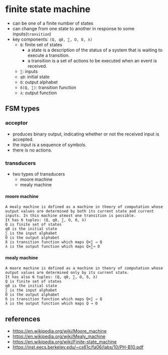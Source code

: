 # finite state machine
* can be one of a finite number of states
* can change from one state to another in response to some inputs(`transition`)
* key components: `(Q, q0, ∑, O, δ, λ)`
  * `Q`: finite set of states
      * a state is a description of the status of a system that is waiting to execute a transition.
      * a transition is a set of actions to be executed when an event is received.
  * `∑`: inputs
  * `q0`: initial state
  * `O`: output alphabet
  * `δ(Q, ∑)`: transition function
  * `λ`: output function

## FSM types
### acceptor
* produces binary output, indicating whether or not the received input is accepted.
* the input is a sequence of symbols.
* there is no actions.

### transducers
* two types of transducers
  * moore machine
  * mealy machine


#### moore machine
```
A mealy machine is defined as a machine in theory of computation whose output values are determined by both its current state and current inputs. In this machine atmost one transition is possible. 
It has 6 tuples: (Q, q0, ∑, O, δ, λ) 
Q is finite set of states 
q0 is the initial state 
∑ is the input alphabet 
O is the output alphabet 
δ is transition function which maps Q×∑ → Q 
λ is the output function which maps Q×∑→ O 
```


#### mealy machine
```
A moore machine is defined as a machine in theory of computation whose output values are determined only by its current state. 
It has also 6 tuples: (Q, q0, ∑, O, δ, λ) 
Q is finite set of states 
q0 is the initial state 
∑ is the input alphabet 
O is the output alphabet 
δ is transition function which maps Q×∑ → Q 
λ is the output function which maps Q → O 
```



## references
* https://en.wikipedia.org/wiki/Moore_machine
* https://en.wikipedia.org/wiki/Mealy_machine
* https://en.wikipedia.org/wiki/Finite-state_machine
* https://inst.eecs.berkeley.edu/~cs61c/fa06/labs/10/PH-B10.pdf